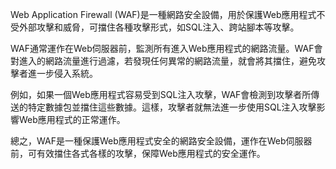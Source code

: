 Web Application Firewall (WAF)是一種網路安全設備，用於保護Web應用程式不受外部攻擊和威脅，可擋住各種攻擊形式，如SQL注入、跨站腳本等攻擊。

WAF通常運作在Web伺服器前，監測所有進入Web應用程式的網路流量。WAF會對進入的網路流量進行過濾，若發現任何異常的網路流量，就會將其擋住，避免攻擊者進一步侵入系統。

例如，如果一個Web應用程式容易受到SQL注入攻擊，WAF會檢測到攻擊者所傳送的特定數據包並擋住這些數據。這樣，攻擊者就無法進一步使用SQL注入攻擊影響Web應用程式的正常運作。

總之，WAF是一種保護Web應用程式安全的網路安全設備，運作在Web伺服器前，可有效擋住各式各樣的攻擊，保障Web應用程式的安全運作。